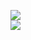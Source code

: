 [![](https://img.shields.io/badge/Made%20With-Github%20Spray-lightgrey.svg?style=for-the-badge&logo=github)](https://github.com/Annihil/github-spray#6333)  
[![](https://i.imgur.com/2DrTn0Z.gif)](https://github.com/Annihil/github-spray)